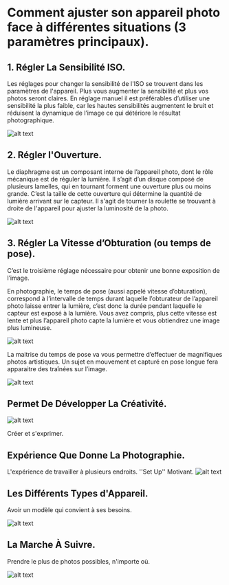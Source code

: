 # Comment ajuster son appareil photo face à différentes situations (3 paramètres principaux).

## 1. Régler La Sensibilité ISO.
Les réglages pour changer la sensibilité de l'ISO se trouvent dans les paramètres de l'appareil. Plus vous augmenter la sensibilité et plus vos photos seront claires. En réglage manuel il est préférables d’utiliser une sensibilité la plus faible, car les hautes sensibilités augmentent le bruit et réduisent la dynamique de l’image ce qui détériore le résultat photographique. 

![alt text](https://www.nikonpassion.com/wp-content/uploads/2014/11/nikon_auto-iso_menu.jpg)


## 2. Régler l'Ouverture.

Le diaphragme est un composant interne de l’appareil photo, dont le rôle mécanique est de réguler la lumière. Il s’agit d’un disque composé de plusieurs lamelles, qui en tournant forment une ouverture plus ou moins grande. C’est la taille de cette ouverture qui détermine la quantité de lumière arrivant sur le capteur. Il s'agit de tourner la roulette se trouvant à droite de l'appareil pour ajuster la luminosité de la photo.

![alt text](https://i2.wp.com/lamuse.tv/wp-content/uploads/2019/03/EOS-80D-comp.jpg?resize=675%2C450&ssl=1)

## 3. Régler La Vitesse d’Obturation (ou temps de pose).

C’est le troisième réglage nécessaire pour obtenir une bonne exposition de l’image.

En photographie, le temps de pose (aussi appelé vitesse d’obturation), correspond à l’intervalle de temps durant laquelle l’obturateur de l’appareil photo laisse entrer la lumière, c’est donc la durée pendant laquelle le capteur est exposé à la lumière. Vous avez compris, plus cette vitesse est lente et plus l’appareil photo capte la lumière et vous obtiendrez une image plus lumineuse.

![alt text](https://www.jeancoutu.com/globalassets/images-conseils/photo/20140403-02-vitesse-obturation/vitesse_cest_quoi.jpg)

La maitrise du temps de pose va vous permettre d’effectuer de magnifiques photos artistiques. Un sujet en mouvement et capturé en pose longue fera apparaitre des traînées sur l’image.

![alt text](https://www.darty.com/darty-et-vous/sites/default/files/thumbnails/image/circulation-nuit600.jpg)

## Permet De Développer La Créativité.

![alt text](https://www.coevolution.fr/media/creativite-1-web.jpg)

Créer et s'exprimer.

## Expérience Que Donne La Photographie.

L'expérience de travailler à plusieurs endroits. ''Set Up''
Motivant.
![alt text](https://www.gallaghiemonti.it/prog_07-13/images/fotogallery/territorio/testate_gal7.jpg/_full.jpg)

## Les Différents Types d'Appareil. 

Avoir un modèle qui convient à ses besoins. 

![alt text](https://www.gnuarch.org/wp-content/uploads/2020/04/meilleurs-appareils-photo-reflex-2020.jpg)

## La Marche À Suivre.

Prendre le plus de photos possibles, n'importe où.

![alt text](https://cdn2.momjunction.com/wp-content/uploads/2015/11/Photo-adventure-scavenger-hunt.jpg)
